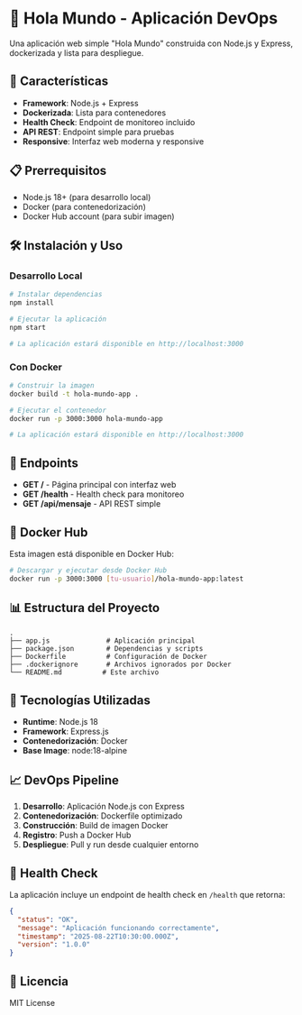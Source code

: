 # 🌟 Hola Mundo - Aplicación DevOps

Una aplicación web simple "Hola Mundo" construida con Node.js y Express, dockerizada y lista para despliegue.

## 🚀 Características

- **Framework**: Node.js + Express
- **Dockerizada**: Lista para contenedores
- **Health Check**: Endpoint de monitoreo incluido
- **API REST**: Endpoint simple para pruebas
- **Responsive**: Interfaz web moderna y responsive

## 📋 Prerrequisitos

- Node.js 18+ (para desarrollo local)
- Docker (para contenedorización)
- Docker Hub account (para subir imagen)

## 🛠️ Instalación y Uso

### Desarrollo Local

```bash
# Instalar dependencias
npm install

# Ejecutar la aplicación
npm start

# La aplicación estará disponible en http://localhost:3000
```

### Con Docker

```bash
# Construir la imagen
docker build -t hola-mundo-app .

# Ejecutar el contenedor
docker run -p 3000:3000 hola-mundo-app

# La aplicación estará disponible en http://localhost:3000
```

## 🔗 Endpoints

- **GET /** - Página principal con interfaz web
- **GET /health** - Health check para monitoreo
- **GET /api/mensaje** - API REST simple

## 🐳 Docker Hub

Esta imagen está disponible en Docker Hub:

```bash
# Descargar y ejecutar desde Docker Hub
docker run -p 3000:3000 [tu-usuario]/hola-mundo-app:latest
```

## 📊 Estructura del Proyecto

```
.
├── app.js              # Aplicación principal
├── package.json        # Dependencias y scripts
├── Dockerfile          # Configuración de Docker
├── .dockerignore       # Archivos ignorados por Docker
└── README.md          # Este archivo
```

## 🔧 Tecnologías Utilizadas

- **Runtime**: Node.js 18
- **Framework**: Express.js
- **Contenedorización**: Docker
- **Base Image**: node:18-alpine

## 📈 DevOps Pipeline

1. **Desarrollo**: Aplicación Node.js con Express
2. **Contenedorización**: Dockerfile optimizado
3. **Construcción**: Build de imagen Docker
4. **Registro**: Push a Docker Hub
5. **Despliegue**: Pull y run desde cualquier entorno

## 🏥 Health Check

La aplicación incluye un endpoint de health check en `/health` que retorna:

```json
{
  "status": "OK",
  "message": "Aplicación funcionando correctamente",
  "timestamp": "2025-08-22T10:30:00.000Z",
  "version": "1.0.0"
}
```

## 📝 Licencia

MIT License
